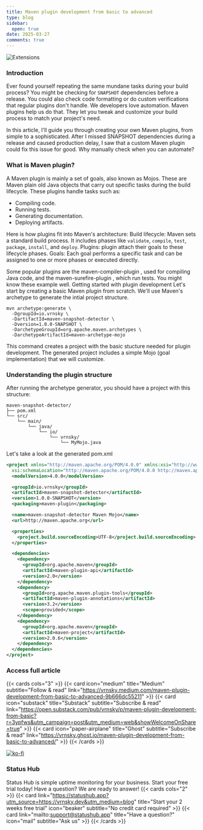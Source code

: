 ```yaml
---
title: Maven plugin development from basic to advanced
type: blog
sidebar:
  open: true
date: 2025-03-27
comments: true
---
```


![Extensions](/images/2025-03-27-maven-plugin/mvnplugin.png "Extensions")


### Introduction
Ever found yourself repeating the same mundane tasks during your build process? You might be checking for `SNAPSHOT` dependencies before a release. You could also check code formatting or do custom verifications that regular plugins don't handle. We developers love automation. Maven plugins help us do that. They let you tweak and customize your build process to match your project's need.

In this article, I'll guide you through creating your own Maven plugins, from simple to a sophisticated. After I missed SNAPSHOT dependencies during a release and caused production delay, I saw that a custom Maven plugin could fix this issue for good. Why manually check when you can automate?

### What is Maven plugin?
A Maven plugin is mainly a set of goals, also known as Mojos. These are Maven plain old Java objects that carry out specific tasks during the build lifecycle.
These plugins handle tasks such as:
- Compiling code.
- Running tests.
- Generating documentation.
- Deploying artifacts.

Here is how plugins fit into Maven's architecture:
Build lifecycle: Maven sets a standard build process. It includes phases like `validate`, `compile`, `test`, `package`, `install`, and `deploy`.
Plugins: plugin attach their goals to these lifecycle phases.
Goals: Each goal performs a specific task and can be assigned to one or more phases or executed directly.

Some popular plugins are the maven-compiler-plugin , used for compiling Java code, and the maven-surefire-plugin , which run tests. You might know these example well.
Getting started with plugin development
Let's start by creating a basic Maven plugin from scratch. We'll use Maven's archetype to generate the intial project structure.

```
mvn archetype:generate \
  -DgroupId=io.vrnsky \
  -DartifactId=maven-snapshot-detector \
  -Dversion=1.0.0-SNAPSHOT \
  -DarchetypeGroupId=org.apache.maven.archetypes \
  -DarchetypeArtifactId=maven-archetype-mojo
```

This command creates a project with the basic stucture needed for plugin development. The generated project includes a simple Mojo (goal implementation) that we will customize.

### Understanding the plugin structure
After running the archetype generator, you should have a project with this structure:
```
maven-snapshot-detector/
├── pom.xml
└── src/
    └── main/
        └── java/
            └── io/
                └── vrnsky/
                    └── MyMojo.java
```

Let's take a look at the generated pom.xml
```xml {filename="pom.xml", hl_lines=[8]}
<project xmlns="http://maven.apache.org/POM/4.0.0" xmlns:xsi="http://www.w3.org/2001/XMLSchema-instance"
  xsi:schemaLocation="http://maven.apache.org/POM/4.0.0 http://maven.apache.org/xsd/maven-4.0.0.xsd">
  <modelVersion>4.0.0</modelVersion>

  <groupId>io.vrnsky</groupId>
  <artifactId>maven-snapshot-detector</artifactId>
  <version>1.0.0-SNAPSHOT</version>
  <packaging>maven-plugin</packaging>

  <name>maven-snapshot-detector Maven Mojo</name>
  <url>http://maven.apache.org</url>

  <properties>
    <project.build.sourceEncoding>UTF-8</project.build.sourceEncoding>
  </properties>

  <dependencies>
    <dependency>
      <groupId>org.apache.maven</groupId>
      <artifactId>maven-plugin-api</artifactId>
      <version>2.0</version>
    </dependency>
    <dependency>
      <groupId>org.apache.maven.plugin-tools</groupId>
      <artifactId>maven-plugin-annotations</artifactId>
      <version>3.2</version>
      <scope>provided</scope>
    </dependency>
    <dependency>
      <groupId>org.apache.maven</groupId>
      <artifactId>maven-project</artifactId>
      <version>2.0.6</version>
    </dependency>
  </dependencies>
</project>
```


### Access full article
{{< cards cols="3" >}}
{{< card icon="medium" title="Medium" subtitle="Follow & read" link="https://vrnsky.medium.com/maven-plugin-development-from-basic-to-advanced-9b666dc55211" >}}
{{< card icon="substack" title="Substack" subtitle="Subscribe & read" link="https://open.substack.com/pub/vrnsky/p/maven-plugin-development-from-basic?r=3ypfws&utm_campaign=post&utm_medium=web&showWelcomeOnShare=true"  >}}
{{< card icon="paper-airplane" title="Ghost" subtitle="Subscribe & read" link="https://vrnsky.ghost.io/maven-plugin-development-from-basic-to-advanced/"  >}}
{{< /cards >}}

[![ko-fi](https://ko-fi.com/img/githubbutton_sm.svg)](https://ko-fi.com/J3J416GZA5)

### Status Hub
Status Hub is simple uptime monitoring for your business. Start your free trial today!
Have a question? We are ready to answer!
{{< cards cols="2" >}}
{{< card link="https://statushub.app?utm_source=https://vrnsky.dev&utm_medium=blog" title="Start your 2 weeks free trial" icon="beaker" subtitle="No credit card required" >}}
{{< card link="mailto:support@statushub.app" title="Have a question?" icon="mail" subtitle="Ask us" >}}
{{< /cards >}}
